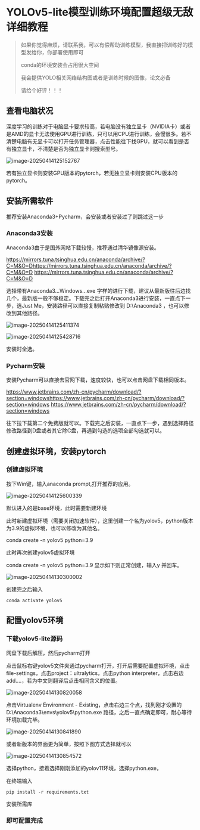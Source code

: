 # YOLOv5-lite模型训练环境配置超级无敌详细教程

> 如果你觉得麻烦，请联系我，可以有偿帮助训练模型，我直接把训练好的模型发给你，你部署使用即可
>
> conda的环境安装会占用很大空间
>
> 我会提供YOLO相关网络结构图或者是训练时候的图像，论文必备
>
> 请给个好评！！！

## 查看电脑状况

深度学习的训练对于电脑显卡要求较高，若电脑没有独立显卡（NVIDIA卡）或者是AMD的显卡无法使用GPU进行训练，只可以用CPU进行训练，会慢很多。若不清楚电脑有无显卡可以打开任务管理器，点击性能往下找GPU，就可以看到是否有独立显卡，不清楚是否为独立显卡则搜索型号。

![image-20250414125152767](https://gitee.com/jason_pei/typora-bed/raw/master/image/202504141251940.png)

若有独立显卡则安装GPU版本的pytorch，若无独立显卡则安装CPU版本的pytorch。

## 安装所需软件

推荐安装Anaconda3+Pycharm，会安装或者安装过了则跳过这一步

### Anaconda3安装

Anaconda3由于是国外网站下载较慢，推荐通过清华镜像源安装。

https://mirrors.tuna.tsinghua.edu.cn/anaconda/archive/?C=M&O=Dhttps://mirrors.tuna.tsinghua.edu.cn/anaconda/archive/?C=M&O=D
https://mirrors.tuna.tsinghua.edu.cn/anaconda/archive/?C=M&O=D

选择带有Anaconda3...Windows...exe 字样的进行下载，建议从最新版往后边找几个，最新版一般不够稳定。下载完之后打开Anaconda3进行安装，一直点下一步，选Just Me，安装路径可以直接复制粘贴修改到  D:\Anaconda3  ，也可以修改到其他路径。

![image-20250414125411374](https://gitee.com/jason_pei/typora-bed/raw/master/image/202504141254442.png)



![image-20250414125428716](https://gitee.com/jason_pei/typora-bed/raw/master/image/202504141254762.png)

安装时全选。

### Pycharm安装

安装Pycharm可以直接去官网下载，速度较快，也可以点击网盘下载相同版本。

https://www.jetbrains.com/zh-cn/pycharm/download/?section=windowshttps://www.jetbrains.com/zh-cn/pycharm/download/?section=windows
https://www.jetbrains.com/zh-cn/pycharm/download/?section=windows

往下拉下载第二个免费版就可以。下载完之后安装，一直点下一步，遇到选择路径 修改路径到D盘或者其它除C盘，再遇到勾选的选项全部勾选就可以。



## 创建虚拟环境，安装pytorch

### 创建虚拟环境

按下Win键，输入anaconda prompt,打开推荐的应用。

![image-20250414125600339](https://gitee.com/jason_pei/typora-bed/raw/master/image/202504141256480.png)



默认进入的是base环境，此时需要新建环境

此时新建虚拟环境（需要关闭加速软件），这里创建一个名为yolov5，python版本为3.9的虚拟环境，也可以修改为其他名。

conda create -n yolov5 python=3.9


此时再次创建yolov5虚拟环境

conda create -n yolov5 python=3.9
显示如下则正常创建，输入y 并回车。

![image-20250414130300002](https://gitee.com/jason_pei/typora-bed/raw/master/image/202504141303108.png)

创建完之后输入

```
conda activate yolov5
```



## 配置yolov5环境

### 下载yolov5-lite源码

网盘下载后解压，然后pycharm打开

点击鼠标右键yolov5文件夹通过pycharm打开，打开后需要配置虚拟环境，点击file-settings，点击project：ultralytics，点击python interpreter，点击右边add....，若为中文则翻译后点击相同含义的位置。

![image-20250414130820058](https://gitee.com/jason_pei/typora-bed/raw/master/image/202504141308104.png)

点击Virtualenv Environment - Existing，点击右边三个点，找到刚才设置的D:\Anaconda3\envs\yolov5\python.exe 路径，之后一直点确定即可，耐心等待环境加载完毕。

![image-20250414130841890](https://gitee.com/jason_pei/typora-bed/raw/master/image/202504141308939.png)

或者新版本的界面更为简单，按照下图方式选择就可以

![image-20250414130854572](https://gitee.com/jason_pei/typora-bed/raw/master/image/202504141308625.png)

选择python，接着选择刚刚添加的yolov11环境，选择python.exe，

在终端输入

```
pip install -r requirements.txt
```

安装所需库



### 即可配置完成